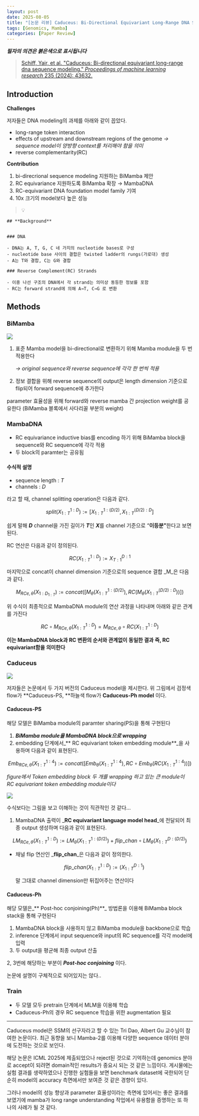 ```yaml
---
layout: post
date: 2025-08-05
title: "[논문 리뷰] Caduceus: Bi-Directional Equivariant Long-Range DNA Sequence Modeling"
tags: [Genomics, Mamba]
categories: [Paper Review]
---
```


<span class="notion-red">_**필자의 의견은 붉은색으로 표시됩니다**_</span>


> [Schiff, Yair, et al. "Caduceus: Bi-directional equivariant long-range dna sequence modeling." ](https://pmc.ncbi.nlm.nih.gov/articles/PMC12189541/)[_Proceedings of machine learning research_](https://pmc.ncbi.nlm.nih.gov/articles/PMC12189541/)[ 235 (2024): 43632.](https://pmc.ncbi.nlm.nih.gov/articles/PMC12189541/)



## Introduction


**Challenges**


저자들은 DNA modeling의 과제를 아래와 같이 꼽았다.

- long-range token interaction
- effects of upstream and downstream regions of the genome 
_→ sequence model이 양방향 context를 처리해야 함을 의미_
- reverse complementarity(RC)

**Contribution**

1. bi-direcrional sequence modeling 지원하는 BiMamba 제안
1. RC equivariance 지원하도록 BiMamba 확장 → MambaDNA
1. RC-equivariant DNA foundation model family 기여
1. 10x 크기의 model보다 높은 성능

> 💡 


	## **Background**


	### DNA

	- DNA는 A, T, G, C 네 가지의 nucleotide bases로 구성
	- nucleotide base 사이의 결합은 twisted ladder의 rungs(가로대) 생성
	- A는 T와 결합, C는 G와 결합

	### Reverse Complement(RC) Strands

	- 이중 나선 구조의 DNA에서 각 strand는 의미상 동등한 정보를 포함
	- RC는 forward strand에 의해 A→T, C→G 로 변환


## Methods



### BiMamba


![](https://prod-files-secure.s3.us-west-2.amazonaws.com/542b861c-36a8-4051-84e5-8804b6728dba/2c247d59-7815-4980-99f0-8f0d21f445a7/image.png?X-Amz-Algorithm=AWS4-HMAC-SHA256&X-Amz-Content-Sha256=UNSIGNED-PAYLOAD&X-Amz-Credential=ASIAZI2LB4663ZUMIGRS%2F20250924%2Fus-west-2%2Fs3%2Faws4_request&X-Amz-Date=20250924T090119Z&X-Amz-Expires=3600&X-Amz-Security-Token=IQoJb3JpZ2luX2VjENH%2F%2F%2F%2F%2F%2F%2F%2F%2F%2FwEaCXVzLXdlc3QtMiJIMEYCIQCfKrR2gNwQrbGXgKhgkI8Q2xJio00w%2F6%2BJNnBFWjZypwIhAI6dYviP7y0sVq9luaSFqTz%2Fz2L%2FunsD0x5c3JeVbDc%2BKv8DCFkQABoMNjM3NDIzMTgzODA1IgwKFV43Cdg3pwYOUCUq3ANleq7LKVk%2B9NyVysiByBXtkYRg7onQ2u5JldbNnm1fJyFpSbjZwTV2Arm8siMWlkf8kfpzAxS7xkRV5OP4b4ykBMK6TUEGIDhfI%2FIwWn0hgjxqeKNohRgKjHK6IgXuaX4dm22hZJmrDzes03GuEsbtKXHUWWZwl1tHG0mS3%2FEOgYj3f12P5mGlgOSJcjetwaVgvCm1JwYWI6%2B2A9ndhLqWBTbhoS%2BfwxouJs0BreVgEtQJNGEg6Rseqi04%2FWETYK4VI147kZgrk5QNKLDFC4cC4IrRUsopYZPEAuZGX0oRE1GP%2B%2BugFWlggGyTWOsWH1L9XaHzTQj7cpGhmMCRC9%2FqwdHx6hxpDLVCgU7fLrU17uw%2FtVa1hWgqgP3okI1PxZW%2FZGiFjGw6QUuyFyAGj4NisWmI68hpbs4HgDudVgKSosAXHc6aeLLWDBPI2Dz15DHjIxSaHux0IUZnhHItXjQsouXTFHYfwqNPAuMa3T5bKZUo5kKe2aJi3r6F4Kb95RKFKpmR7%2FcCV4l6sBXuAb%2F1o4xDHoZQD4rcsVf%2BM3gAI8pQjbjheDXTizzFufdJSPVGCyRml5pW3UG2dtBr%2B85yt5xLRKr7rJiJmAvCnhU2YehA93M0LgO3ZSWd7jDs0s7GBjqkAS5hZ%2BaHS7eR5lbTfI%2BYl7ynqL%2BuVx%2Bgw0bsC%2BJKLCIAivcj0Dqes1xKCDLVaLK1LHBRG2GGba1cYwfRHLd9ioQlpPO0crZTjHIN%2Bn5txfasHxvAk2Fv0Wk92aPFj7TUescq2vi%2FkQRnuKodoasELw9nnEtxbuXTlyvO%2F2SKk2yKJmrRVj9X7OxCLsF%2BMbE2nokszkcTklkeDncdZxwuQ4io4iFO&X-Amz-Signature=13287b601983ad90badced80aa7dc8930bfde857e3e338f6e84c650cfdf306de&X-Amz-SignedHeaders=host&x-amz-checksum-mode=ENABLED&x-id=GetObject)

1. 표준 Mamba model을 bi-directional로 변환하기 위해 Mamba module을 두 번 적용한다

	_→ original sequence와 reverse sequence에 각각 한 번씩 적용_

1. 정보 결합을 위해 reverse sequence의 output은 length dimension 기준으로 flip되어 forward sequence에 추가한다

parameter 효율성을 위해 forward와 reverse mamba 간 projection weight를 공유한다 (BiMamba 블록에서 사다리꼴 부분의 weight)



### MambaDNA

- RC equivariance inductive bias를 encoding 하기 위해 BiMamba block을 sequence와 RC sequence에 각각 적용
- 두 block의 paramter는 공유됨


#### 수식적 설명

- sequence length : _T_
- channels : _D_

라고 할 때,  channel splitting operation은 다음과 같다.


$$
split(X^{1:D}_{1:T}):=[X^{1:(D/2)}_{1:T},X^{(D/2):D}_{1:T}]
$$


<span class="notion-red">쉽게 말해 </span><span class="notion-red">_**D**_</span><span class="notion-red"> channel을 가진 길이가 </span><span class="notion-red">_**T**_</span><span class="notion-red">인 </span><span class="notion-red">_**X**_</span><span class="notion-red">를 channel 기준으로 “</span><span class="notion-red">**이등분”**</span><span class="notion-red">한다고 보면 된다.</span>


RC 연산은 다음과 같이 정의된다.


$$
RC(X^{1:D}_{1:T}):=X^{D:1}_{T:1}
$$


마지막으로 concat이 channel dimension 기준으로의 sequence 결합 _M_은 다음과 같다.


$$
M_{RCe,\theta}(X_{1:D_{1:T}}):=concat([M_{\theta}(X^{1:(D/2)}_{1:T}),RC(M_{\theta}(X^{(D/2):D}_{1:T}))])
$$


위 수식이 최종적으로 MambaDNA module의 연산 과정을 나타내며 아래와 같은 관계를 가진다


$$
RC\circ M_{RCe,\theta}(X^{1:D}_{1:T}) = M_{RCe,\theta} \circ RC(X^{1:D}_{1:T})
$$


**이는 MambaDNA block과 RC 변환의 순서와 관계없이 동일한 결과 즉, RC equivariant함을 의미한다**



### Caduceus


![](https://prod-files-secure.s3.us-west-2.amazonaws.com/542b861c-36a8-4051-84e5-8804b6728dba/f94a60d7-8145-473b-aef9-7c68d3ec604a/image.png?X-Amz-Algorithm=AWS4-HMAC-SHA256&X-Amz-Content-Sha256=UNSIGNED-PAYLOAD&X-Amz-Credential=ASIAZI2LB4663ZUMIGRS%2F20250924%2Fus-west-2%2Fs3%2Faws4_request&X-Amz-Date=20250924T090119Z&X-Amz-Expires=3600&X-Amz-Security-Token=IQoJb3JpZ2luX2VjENH%2F%2F%2F%2F%2F%2F%2F%2F%2F%2FwEaCXVzLXdlc3QtMiJIMEYCIQCfKrR2gNwQrbGXgKhgkI8Q2xJio00w%2F6%2BJNnBFWjZypwIhAI6dYviP7y0sVq9luaSFqTz%2Fz2L%2FunsD0x5c3JeVbDc%2BKv8DCFkQABoMNjM3NDIzMTgzODA1IgwKFV43Cdg3pwYOUCUq3ANleq7LKVk%2B9NyVysiByBXtkYRg7onQ2u5JldbNnm1fJyFpSbjZwTV2Arm8siMWlkf8kfpzAxS7xkRV5OP4b4ykBMK6TUEGIDhfI%2FIwWn0hgjxqeKNohRgKjHK6IgXuaX4dm22hZJmrDzes03GuEsbtKXHUWWZwl1tHG0mS3%2FEOgYj3f12P5mGlgOSJcjetwaVgvCm1JwYWI6%2B2A9ndhLqWBTbhoS%2BfwxouJs0BreVgEtQJNGEg6Rseqi04%2FWETYK4VI147kZgrk5QNKLDFC4cC4IrRUsopYZPEAuZGX0oRE1GP%2B%2BugFWlggGyTWOsWH1L9XaHzTQj7cpGhmMCRC9%2FqwdHx6hxpDLVCgU7fLrU17uw%2FtVa1hWgqgP3okI1PxZW%2FZGiFjGw6QUuyFyAGj4NisWmI68hpbs4HgDudVgKSosAXHc6aeLLWDBPI2Dz15DHjIxSaHux0IUZnhHItXjQsouXTFHYfwqNPAuMa3T5bKZUo5kKe2aJi3r6F4Kb95RKFKpmR7%2FcCV4l6sBXuAb%2F1o4xDHoZQD4rcsVf%2BM3gAI8pQjbjheDXTizzFufdJSPVGCyRml5pW3UG2dtBr%2B85yt5xLRKr7rJiJmAvCnhU2YehA93M0LgO3ZSWd7jDs0s7GBjqkAS5hZ%2BaHS7eR5lbTfI%2BYl7ynqL%2BuVx%2Bgw0bsC%2BJKLCIAivcj0Dqes1xKCDLVaLK1LHBRG2GGba1cYwfRHLd9ioQlpPO0crZTjHIN%2Bn5txfasHxvAk2Fv0Wk92aPFj7TUescq2vi%2FkQRnuKodoasELw9nnEtxbuXTlyvO%2F2SKk2yKJmrRVj9X7OxCLsF%2BMbE2nokszkcTklkeDncdZxwuQ4io4iFO&X-Amz-Signature=f0bb155acd8c7e12f541f00b1df2804e8a11fec3b265d47a1c27e126851de031&X-Amz-SignedHeaders=host&x-amz-checksum-mode=ENABLED&x-id=GetObject)


저자들은 논문에서 두 가지 버전의 Caduceus model을 제시한다. 위 그림에서 검정색 flow가 **Caduceus-PS, **하늘색 flow가 **Caduceus-Ph model** 이다.



#### Caduceus-PS


해당 모델은 BiMamba module의 paramter sharing(PS)을 통해 구현된다

1. _**BiMamba module을 MambaDNA block으로 wrapping**_
1. embedding 단계에서_** RC equivariant token embedding module**_을 사용하며 다음과 같이 표현된다.

$$
Emb_{RCe,\theta}(X^{1:4}_{1:T}):=concat([Emb_{\theta}(X^{1:4}_{1:T}),RC \circ Emb_{\theta}(RC(X^{1:4}_{1:T}))])
$$


_figure에서 Token embedding block 두 개를 wrapping 하고 있는 큰 module이 RC equivariant token embedding module이다_


![](https://prod-files-secure.s3.us-west-2.amazonaws.com/542b861c-36a8-4051-84e5-8804b6728dba/b175e4da-71eb-4e91-8c23-a06dabe673c9/image.png?X-Amz-Algorithm=AWS4-HMAC-SHA256&X-Amz-Content-Sha256=UNSIGNED-PAYLOAD&X-Amz-Credential=ASIAZI2LB4663ZUMIGRS%2F20250924%2Fus-west-2%2Fs3%2Faws4_request&X-Amz-Date=20250924T090119Z&X-Amz-Expires=3600&X-Amz-Security-Token=IQoJb3JpZ2luX2VjENH%2F%2F%2F%2F%2F%2F%2F%2F%2F%2FwEaCXVzLXdlc3QtMiJIMEYCIQCfKrR2gNwQrbGXgKhgkI8Q2xJio00w%2F6%2BJNnBFWjZypwIhAI6dYviP7y0sVq9luaSFqTz%2Fz2L%2FunsD0x5c3JeVbDc%2BKv8DCFkQABoMNjM3NDIzMTgzODA1IgwKFV43Cdg3pwYOUCUq3ANleq7LKVk%2B9NyVysiByBXtkYRg7onQ2u5JldbNnm1fJyFpSbjZwTV2Arm8siMWlkf8kfpzAxS7xkRV5OP4b4ykBMK6TUEGIDhfI%2FIwWn0hgjxqeKNohRgKjHK6IgXuaX4dm22hZJmrDzes03GuEsbtKXHUWWZwl1tHG0mS3%2FEOgYj3f12P5mGlgOSJcjetwaVgvCm1JwYWI6%2B2A9ndhLqWBTbhoS%2BfwxouJs0BreVgEtQJNGEg6Rseqi04%2FWETYK4VI147kZgrk5QNKLDFC4cC4IrRUsopYZPEAuZGX0oRE1GP%2B%2BugFWlggGyTWOsWH1L9XaHzTQj7cpGhmMCRC9%2FqwdHx6hxpDLVCgU7fLrU17uw%2FtVa1hWgqgP3okI1PxZW%2FZGiFjGw6QUuyFyAGj4NisWmI68hpbs4HgDudVgKSosAXHc6aeLLWDBPI2Dz15DHjIxSaHux0IUZnhHItXjQsouXTFHYfwqNPAuMa3T5bKZUo5kKe2aJi3r6F4Kb95RKFKpmR7%2FcCV4l6sBXuAb%2F1o4xDHoZQD4rcsVf%2BM3gAI8pQjbjheDXTizzFufdJSPVGCyRml5pW3UG2dtBr%2B85yt5xLRKr7rJiJmAvCnhU2YehA93M0LgO3ZSWd7jDs0s7GBjqkAS5hZ%2BaHS7eR5lbTfI%2BYl7ynqL%2BuVx%2Bgw0bsC%2BJKLCIAivcj0Dqes1xKCDLVaLK1LHBRG2GGba1cYwfRHLd9ioQlpPO0crZTjHIN%2Bn5txfasHxvAk2Fv0Wk92aPFj7TUescq2vi%2FkQRnuKodoasELw9nnEtxbuXTlyvO%2F2SKk2yKJmrRVj9X7OxCLsF%2BMbE2nokszkcTklkeDncdZxwuQ4io4iFO&X-Amz-Signature=be30fe2b00841e20a67f2c7f19408c262afeb851d20a3b25a8f231f599b8467e&X-Amz-SignedHeaders=host&x-amz-checksum-mode=ENABLED&x-id=GetObject)


<span class="notion-red">수식보다는 그림을 보고 이해하는 것이 직관적인 것 같다…</span>

1. MambaDNA 출력이 _**RC equivariant language model head**_에 전달되어 최종 output 생성하며 다음과 같이 표현된다.

$$
LM_{RCe,\theta}(X^{1:D}_{1:T}):= LM_{\theta}(X^{1:(D/2)}_{1:T})+flip\_chan\circ LM_{\theta}(X^{D:(D/2)}_{1:T})
$$

- 채널 flip 연산인 _**flip\_chan**_은 다음과 같이 정의한다.

	$$
	flip\_chan(X^{1:D}_{1:T}):=(X^{D:1}_{1:T})
	$$


	말 그대로 channel dimension만 뒤집어주는 연산이다



#### Caduceus-Ph


해당 모델은_** Post-hoc conjoining(Ph)**_ 방법론을 이용해 BiMamba block stack을 통해 구현된다

1. MambaDNA block을 사용하지 않고 BiMamba module을 backbone으로 학습
1. inference 단계에서 input sequence와 input의 RC sequence를 각각 model에 입력
1. 두 output을 평균해 최종 output 산출

2, 3번에 해당하는 부분이 _**Post-hoc conjoining**_ 이다.


<span class="notion-red">논문에 설명이 구체적으로 되어있지는 않다..</span>



### Train

- 두 모델 모두 pretrain 단계에서 MLM을 이용해 학습
- Caduceus-Ph의 경우 RC sequence 학습을 위한 augmentation 필요

---


<span class="notion-red">Caduceus model은 SSM의 선구자라고 할 수 있는 Tri Dao, Albert Gu 교수님이 참여한 논문이다. 최근 동향을 보니 Mamba-2를 이용해 다양한 sequence 데이터 분야에 도전하는 것으로 보인다.</span>


<span class="notion-red">해당 논문은 ICML 2025에 제출되었으나 reject된 것으로 기억하는데 genomics 분야로 accept이 되려면 domain적인 results가 중요시 되는 것 같은 느낌이다. 게시물에는 실험 결과를 생략하였으나 진행한 실험들을 보면 benchmark dataset에 국한되어 단순히 model의 accuracy 측면에서만 보여준 것 같은 경향이 있다.</span>


<span class="notion-red">그러나 model의 성능 향상과 parameter 효율성이라는 측면에 있어서는 좋은 결과를 보였기에 mamba가 long range understanding 작업에서 유용함을 증명하는 또 하나의 사례가 될 것 같다.</span>

